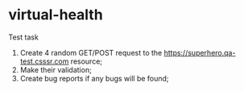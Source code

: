 # virtual-health
Test task

1) Create 4 random GET/POST request to the https://superhero.qa-test.csssr.com resource;
2) Make their validation;
3) Create bug reports if any bugs will be found;
